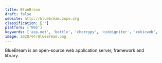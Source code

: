 ```yaml
---
title: BlueBream
draft: false 
website: http://bluebream.zope.org
classification: ['']
platform: ['Web']
keywords: ['asp.net', 'bottle', 'cherrypy', 'codeigniter', 'cubicweb', 'django', 'flask', 'laravel', 'meteor', 'node.js', 'opentsdb', 'pyramid', 'rabbitmq', 'ruby_on_rails', 'shiny', 'tornado', 'turbogears', 'yii_framework', 'web2py']
image: 2020/04/BlueBream.png
---
```

BlueBream is an open-source web application server, framework and library.